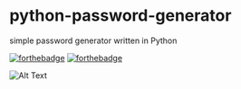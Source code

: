 # python-password-generator
simple password generator written in Python


[![forthebadge](http://forthebadge.com/images/badges/made-with-python.svg)](http://forthebadge.com)
[![forthebadge](http://forthebadge.com/images/badges/built-with-love.svg)](http://forthebadge.com)




![Alt Text](https://media.giphy.com/media/erMPqhOZxApghDxodG/giphy.gif)
